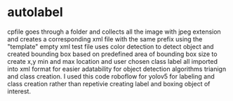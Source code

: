 # autolabel
cpfile goes through a folder and collects all the image with jpeg extension and creates a corresponding xml file with the same prefix 
using the "template" empty xml 
test file uses color detection to detect object and created bounding box based on predefined area of bounding box size to create x,y min and max location and user chosen class label all imported into xml format for easier adatability for object detection algorithms trianign and class creation. I used this code roboflow for yolov5 for labeling and class creation rather than repetivie creating label and boxing object of interest.
